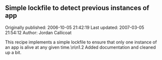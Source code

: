 ## Simple lockfile to detect previous instances of app

Originally published: 2006-10-05 21:42:19
Last updated: 2007-03-05 21:54:12
Author: Jordan Callicoat

This recipe implements a simple lockfile to ensure that only one instance of an app is alive at any given time.\n\n1.2 Added documentation and cleaned up a bit.